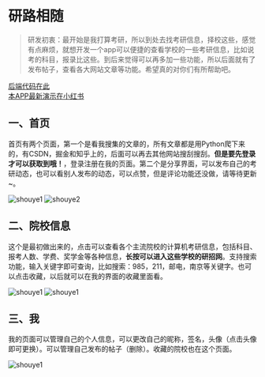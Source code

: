 # 研路相随

> 研发初衷：最开始是我打算考研，所以到处去找考研信息，择校这些，感觉有点麻烦，就想开发一个app可以便捷的查看学校的一些考研信息，比如说考的科目，报录比这些。到后来觉得可以再多加一些功能，所以后面就有了发布帖子，查看各大网站文章等功能。希望真的对你们有所帮助吧。

[后端代码在此](https://github.com/G-Pegasus/xiaohashu)   
[本APP最新演示在小红书](https://www.xiaohongshu.com/user/profile/6254293f0000000021024577)

## 一、首页

首页有两个页面，第一个是看我搜集的文章的，所有文章都是用Python爬下来的，有CSDN，掘金和知乎上的，后面可以再去其他网站搜刮搜刮。**但是要先登录才可以获取到哦！**，登录注册在我的页面。第二个是分享界面，可以发布自己的考研动态，也可以看别人发布的动态，可以点赞，但是评论功能还没做，请等待更新~。

![shouye1](https://github.com/G-Pegasus/YanLuApp/blob/master/gif/shouye1.gif)  ![shouye2](https://github.com/G-Pegasus/YanLuApp/blob/master/gif/shouye2.gif)

## 二、院校信息

这个是最初做出来的，点击可以查看各个主流院校的计算机考研信息，包括科目、报考人数、学费、奖学金等各种信息，**长按可以进入这些学校的研招网**。支持搜索功能，输入关键字即可查询，比如搜索：985，211，邮电，南京等关键字。也可以点击收藏，以后就可以在我的界面的收藏里面看。

![shouye1](https://github.com/G-Pegasus/YanLuApp/blob/master/gif/info1.gif)   ![shouye1](https://github.com/G-Pegasus/YanLuApp/blob/master/gif/info2.gif)

## 三、我

我的页面可以管理自己的个人信息，可以更改自己的昵称，签名，头像（点击头像即可更换）。可以管理自己发布的帖子（删除）。收藏的院校也在这个页面。

![shouye1](https://github.com/G-Pegasus/YanLuApp/blob/master/gif/me.gif)

